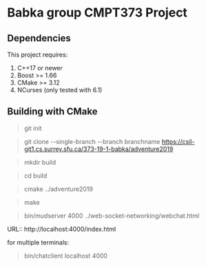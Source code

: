 # Babka group CMPT373 Project

## Dependencies

This project requires:

1. C++17 or newer
2. Boost >= 1.66
3. CMake >= 3.12
4. NCurses (only tested with 6.1)

## Building with CMake

> git init

> git clone --single-branch --branch branchname https://csil-git1.cs.surrey.sfu.ca/373-19-1-babka/adventure2019

> mkdir build

> cd build

> cmake ../adventure2019

> make

> bin/mudserver 4000 ../web-socket-networking/webchat.html

URL:: http://localhost:4000/index.html

for multiple terminals:
> bin/chatclient localhost 4000
